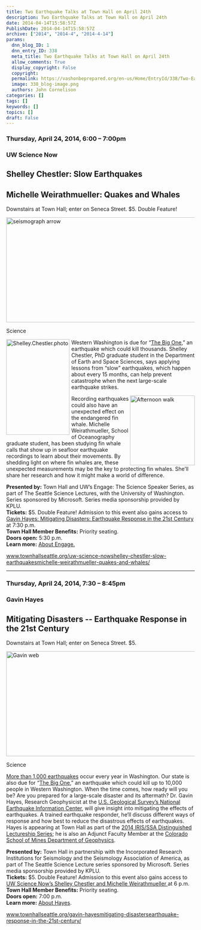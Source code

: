 ```yaml
---
title: Two Earthquake Talks at Town Hall on April 24th
description: Two Earthquake Talks at Town Hall on April 24th
date: 2014-04-14T15:58:57Z
PublishDate: 2014-04-14T15:58:57Z
archive: ["2014", "2014-4", "2014-4-14"]
params:
  dnn_blog_ID: 1
  dnn_entry_ID: 338
  meta_title: Two Earthquake Talks at Town Hall on April 24th
  allow_comments: True
  display_copyright: False
  copyright:
  permalink: https://vashonbeprepared.org/en-us/Home/EntryId/338/Two-Earthquake-Talks-at-Town-Hall-on-April-24th
  image: 338_blog-image.png
  authors: John Cornelison
categories: []
tags: []
keywords: []
topics: []
draft: False
---
```


<h3>Thursday, April 24, 2014, 6:00 – 7:00pm</h3>  <h3>UW Science Now</h3>  <h2>Shelley Chestler: Slow Earthquakes</h2>  <h2>Michelle Weirathmueller: Quakes and Whales</h2>  <p>Downstairs at Town Hall; enter on Seneca Street. $5. Double Feature!</p>  <p><a href="http://www.townhallseattle.org/uw-science-nowshelley-chestler-slow-earthquakesmichelle-weirathmueller-quakes-and-whales/"><img title="Permalink to UW Science Now -- Shelley Chestler: Slow Earthquakes and Michelle Weirathmueller: Quakes and Whales" alt="seismograph arrow" src="http://www.townhallseattle.org/wp/wp-content/uploads/2014/03/seismograph-arrow-560x280.jpg" width="560" height="280" /></a></p>  <p>Science</p>  <p><img style="float: left; margin: 0px 5px 0px 0px; display: inline" alt="Shelley.Chestler.photo" src="http://www.townhallseattle.org/wp/wp-content/uploads/2014/03/Shelley.Chestler.photo_-198x300.jpg" width="169" align="left" height="255" />Western Washington is due for “<a href="http://www.king5.com/news/environment/seattle-magnitude-9-earthquake-report-228171731.html">The Big One</a>,” an earthquake which could kill thousands. Shelley Chestler, PhD graduate student in the Department of Earth and Space Sciences, says applying lessons from “slow” earthquakes, which happen about every 15 months, can help prevent catastrophe when the next large-scale earthquake strikes.</p>  <p><img style="float: right; display: inline" alt="Afternoon walk" src="http://www.townhallseattle.org/wp/wp-content/uploads/2014/03/mich_at_toaster-280x300.jpg" width="173" align="right" height="186" />Recording earthquakes could also have an unexpected effect on the endangered fin whale. Michelle Weirathmueller, School of Oceanography graduate student, has been studying fin whale calls that show up in seafloor earthquake recordings to learn about their movements. By shedding light on where fin whales are, these unexpected measurements may be the key to protecting fin whales. She’ll share her research and how it might make a world of difference.</p>  <p><strong>Presented by:</strong> Town Hall and UW’s Engage: The Science Speaker Series, as part of The Seattle Science Lectures, with the University of Washington. Series sponsored by Microsoft. Series media sponsorship provided by KPLU.     <br /><strong>Tickets:</strong> $5. Double Feature! Admission to this event also gains access to <a href="http://www.townhallseattle.org/gavin-hayesmitigating-disastersearthquake-response-in-the-21st-century/">Gavin Hayes: Mitigating Disasters: Earthquake Response in the 21st Century</a> at 7:30 p.m.     <br /><strong>Town Hall Member Benefits:</strong> Priority seating.     <br /><strong>Doors open:</strong> 5:30 p.m.     <br /><strong>Learn more:</strong> <a href="http://www.engage-science.com/">About Engage.</a></p>  <p><a title="http://www.townhallseattle.org/uw-science-nowshelley-chestler-slow-earthquakesmichelle-weirathmueller-quakes-and-whales/" href="http://www.townhallseattle.org/uw-science-nowshelley-chestler-slow-earthquakesmichelle-weirathmueller-quakes-and-whales/">www.townhallseattle.org/uw-science-nowshelley-chestler-slow-earthquakesmichelle-weirathmueller-quakes-and-whales/</a></p>  <hr />  <h3>Thursday, April 24, 2014, 7:30 – 8:45pm</h3>  <h3>Gavin Hayes</h3>  <h2>Mitigating Disasters -- Earthquake Response in the 21st Century</h2>  <p>Downstairs at Town Hall; enter on Seneca Street. $5.</p>  <p><a href="http://www.townhallseattle.org/gavin-hayesmitigating-disastersearthquake-response-in-the-21st-century/"><img title="Permalink to Gavin Hayes -- Mitigating Disasters -- Earthquake Response in the 21st Century" alt="Gavin web" src="http://www.townhallseattle.org/wp/wp-content/uploads/2014/03/Gavin-web-560x280.png" width="560" height="280" /></a></p>  <p>Science</p>  <p><a href="http://www.dnr.wa.gov/researchscience/topics/geologichazardsmapping/pages/earthquakes.aspx">More than 1,000 earthquakes</a> occur every year in Washington. Our state is also due for “<a href="http://www.king5.com/news/environment/seattle-magnitude-9-earthquake-report-228171731.html">The Big One</a>,” an earthquake which could kill up to 10,000 people in Western Washington. When the time comes, how ready will you be? Are you prepared for a large-scale disaster and its aftermath? Dr. Gavin Hayes, Research Geophysicist at the <a href="http://earthquake.usgs.gov/">U.S. Geological Survey’s National Earthquake Information Center</a>, will give insight into mitigating the effects of earthquakes. A trained earthquake responder, he’ll discuss different ways of response and how best to reduce the disastrous effects of earthquakes. Hayes is appearing at Town Hall as part of the <a href="http://www.iris.edu/hq/programs/education_and_outreach/distinguished_lectureship">2014 IRIS/SSA Distinguished Lectureship Series</a>; he is also an Adjunct Faculty Member at the <a href="http://geophysics.mines.edu/">Colorado School of Mines Department of Geophysics</a>.</p>  <p><strong>Presented by:</strong> Town Hall in partnership with the Incorporated Research Institutions for Seismology and the Seismology Association of America, as part of The Seattle Science Lecture series sponsored by Microsoft. Series media sponsorship provided by KPLU.     <br /><strong>Tickets:</strong> $5. Double Feature! Admission to this event also gains access to <a href="http://www.townhallseattle.org/uw-science-nowshelley-chestler-slow-earthquakesmichelle-weirathmueller-quakes-and-whales/">UW Science Now’s Shelley Chestler and Michelle Weirathmueller </a>at 6 p.m.     <br /><strong>Town Hall Member Benefits:</strong> Priority seating.     <br /><strong>Doors open:</strong> 7:00 p.m.     <br /><strong>Learn more:</strong> <a href="http://geohazards.usgs.gov/staffweb/ghayes/Site/About_Me.html">About Hayes</a>.</p>  <p><a title="http://www.townhallseattle.org/gavin-hayesmitigating-disastersearthquake-response-in-the-21st-century/" href="http://www.townhallseattle.org/gavin-hayesmitigating-disastersearthquake-response-in-the-21st-century/">www.townhallseattle.org/gavin-hayesmitigating-disastersearthquake-response-in-the-21st-century/</a></p>
